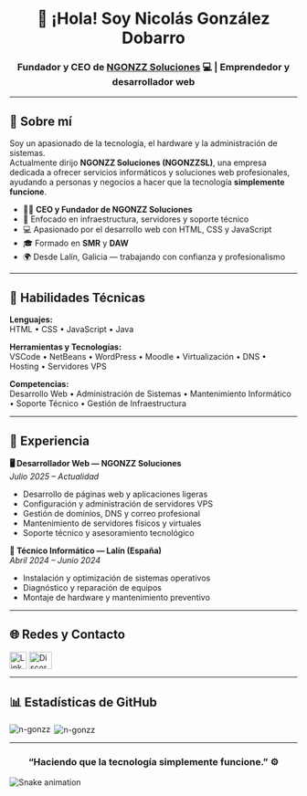 <h1 align="center">👋 ¡Hola! Soy Nicolás González Dobarro</h1>
<h3 align="center">Fundador y CEO de <a href="https://ngonzz.eu">NGONZZ Soluciones</a> 💻 | Emprendedor y desarrollador web</h3>

---

## 🚀 Sobre mí

Soy un apasionado de la tecnología, el hardware y la administración de sistemas.  
Actualmente dirijo **NGONZZ Soluciones (NGONZZSL)**, una empresa dedicada a ofrecer servicios informáticos y soluciones web profesionales, ayudando a personas y negocios a hacer que la tecnología **simplemente funcione**.

- 👨‍💼 **CEO y Fundador de NGONZZ Soluciones**
- 🧠 Enfocado en infraestructura, servidores y soporte técnico
- 💻 Apasionado por el desarrollo web con HTML, CSS y JavaScript
- 🎓 Formado en **SMR** y **DAW**
- 🌍 Desde Lalín, Galicia — trabajando con confianza y profesionalismo

---

## 🧰 Habilidades Técnicas

**Lenguajes:**  
HTML • CSS • JavaScript • Java  

**Herramientas y Tecnologías:**  
VSCode • NetBeans • WordPress • Moodle • Virtualización • DNS • Hosting • Servidores VPS  

**Competencias:**  
Desarrollo Web • Administración de Sistemas • Mantenimiento Informático • Soporte Técnico • Gestión de Infraestructura

---

## 💼 Experiencia

**🖥️ Desarrollador Web — NGONZZ Soluciones**  
*Julio 2025 – Actualidad*  
- Desarrollo de páginas web y aplicaciones ligeras  
- Configuración y administración de servidores VPS  
- Gestión de dominios, DNS y correo profesional  
- Mantenimiento de servidores físicos y virtuales  
- Soporte técnico y asesoramiento tecnológico  

**🔧 Técnico Informático — Lalín (España)**  
*Abril 2024 – Junio 2024*  
- Instalación y optimización de sistemas operativos  
- Diagnóstico y reparación de equipos  
- Montaje de hardware y mantenimiento preventivo  

---

## 🌐 Redes y Contacto

<p align="left">
<a href="https://www.linkedin.com/in/ngonzz/" target="blank"><img align="center" src="https://cdn-icons-png.flaticon.com/512/174/174857.png" alt="LinkedIn" height="30" width="30" /></a>
<a href="https://discord.gg/G26hu9CRFb" target="blank"><img align="center" src="https://raw.githubusercontent.com/rahuldkjain/github-profile-readme-generator/master/src/images/icons/Social/discord.svg" alt="Discord" height="30" width="40" /></a>
</p>

---

## 📊 Estadísticas de GitHub

<p><img align="left" src="https://github-readme-stats.vercel.app/api/top-langs?username=n-gonzz&show_icons=true&layout=compact&theme=tokyonight" alt="n-gonzz" /></p>
<p>&nbsp;<img align="center" src="https://github-readme-stats.vercel.app/api?username=n-gonzz&show_icons=true&theme=tokyonight" alt="n-gonzz" /></p>

---

<h3 align="center">“Haciendo que la tecnología simplemente funcione.” ⚙️</h3>

<img src="https://profile-readme-generator.com/assets/snake.svg" alt="Snake animation" />
